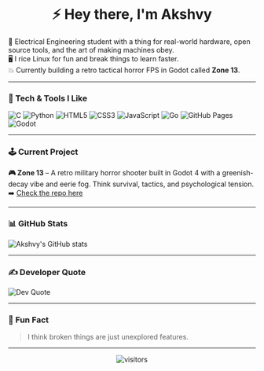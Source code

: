 <h1 align="center">⚡ Hey there, I'm Akshvy</h1>
<p>
  🚀 Electrical Engineering student with a thing for real-world hardware, open source tools, and the art of making machines obey. <br>
  🖥️ I rice Linux for fun and break things to learn faster. <br>
  💥 Currently building a retro tactical horror FPS in Godot called <strong>Zone 13</strong>.
</p>

---

### 🔧 Tech & Tools I Like

![C](https://img.shields.io/badge/c-%2300599C.svg?style=plastic&logo=c&logoColor=white)
![Python](https://img.shields.io/badge/python-3670A0?style=plastic&logo=python&logoColor=ffdd54)
![HTML5](https://img.shields.io/badge/html5-%23E34F26.svg?style=plastic&logo=html5&logoColor=white)
![CSS3](https://img.shields.io/badge/css3-%231572B6.svg?style=plastic&logo=css3&logoColor=white)
![JavaScript](https://img.shields.io/badge/javascript-%23323330.svg?style=plastic&logo=javascript&logoColor=%23F7DF1E)
![Go](https://img.shields.io/badge/go-%2300ADD8.svg?style=plastic&logo=go&logoColor=white)
![GitHub Pages](https://img.shields.io/badge/github%20pages-121013?style=plastic&logo=github&logoColor=white)
![Godot](https://img.shields.io/badge/godot-478CBF?style=plastic&logo=godot-engine&logoColor=white)

---

### 🕹️ Current Project
**🎮 Zone 13** – A retro military horror shooter built in Godot 4 with a greenish-decay vibe and eerie fog. Think survival, tactics, and psychological tension.  
➡️ [Check the repo here](https://github.com/akshvy/zone-13)

---

### 📊 GitHub Stats

![Akshvy's GitHub stats](https://github-readme-stats.vercel.app/api?username=Akshvy&theme=tokyonight&hide_border=false&include_all_commits=true&count_private=true)

---

### ✍️ Developer Quote
![Dev Quote](https://quotes-github-readme.vercel.app/api?type=horizontal&theme=gruvbox)

---

### 🤖 Fun Fact
> I think broken things are just unexplored features.

---

<p align="center">
  <img src="https://visitcount.itsvg.in/api?id=Akshvy&icon=0&color=6" alt="visitors"/>
</p>
